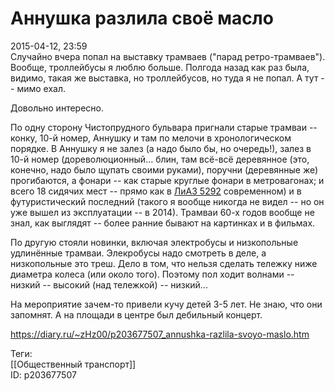Аннушка разлила своё масло
===========================

   
 2015-04-12, 23:59   
  Случайно вчера попал на выставку трамваев ("парад ретро-трамваев"). Вообще, троллейбусы я люблю больше. Полгода назад как раз была, видимо, такая же выставка, но троллейбусов, но туда я не попал. А тут -- мимо ехал.   
   
 Довольно интересно.   
   
 По одну сторону Чистопрудного бульвара пригнали старые трамваи -- конку, 10-й номер, Аннушку и там по мелочи в хронологическом порядке. В Аннушку я не залез (а надо было бы, но очередь!), залез в 10-й номер (дореволюционный... блин, там всё-всё деревянное (это, конечно, надо было щупать своими руками), поручни (деревянные же) прогибаются, а фонари -- как старые круглые фонари в метровагонах; и всего 18 сидячих мест -- прямо как в  [ЛиАЗ 5292](Untitled%20[165])  современном) и в футуристический последний (такого я вообще никогда не видел -- но он уже вышел из эксплуатации -- в 2014). Трамваи 60-х годов вообще не знал, как выглядят -- более ранние бывают на картинках и в фильмах.   
   
 По другую стояли новинки, включая электробусы и низкопольные удлинённые трамваи. Элекробусы надо смотреть в деле, а низкопольные это треш. Дело в том, что нельзя сделать тележку ниже диаметра колеса (или около того). Поэтому пол ходит волнами -- низкий -- высокий (над тележкой) -- низкий...   
   
 На мероприятие зачем-то привели кучу детей 3-5 лет. Не знаю, что они запомнят. А на площади в центре был дебильный концерт.   
    
 <https://diary.ru/~zHz00/p203677507_annushka-razlila-svoyo-maslo.htm>   
   
 Теги:   
 [[Общественный транспорт]]   
 ID: p203677507